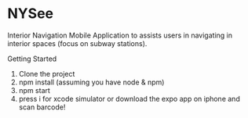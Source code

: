 # NYSee
Interior Navigation Mobile Application to assists users in navigating in interior spaces (focus on subway stations). 

Getting Started
1. Clone the project
2. npm install (assuming you have node & npm)
3. npm start
4. press i for xcode simulator or download the expo app on iphone and scan barcode!
